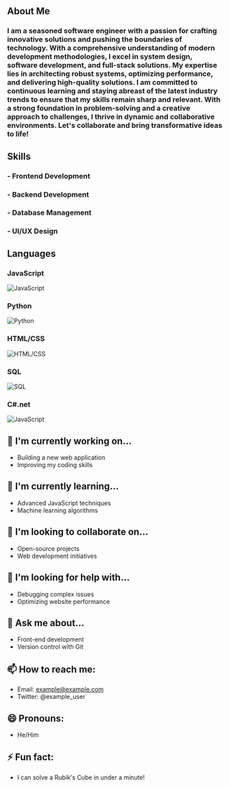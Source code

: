 ## About Me
### I am a seasoned software engineer with a passion for crafting innovative solutions and pushing the boundaries of technology. With a comprehensive understanding of modern development methodologies, I excel in system design, software development, and full-stack solutions. My expertise lies in architecting robust systems, optimizing performance, and delivering high-quality solutions. I am committed to continuous learning and staying abreast of the latest industry trends to ensure that my skills remain sharp and relevant. With a strong foundation in problem-solving and a creative approach to challenges, I thrive in dynamic and collaborative environments. Let's collaborate and bring transformative ideas to life!

## Skills
### - Frontend Development
### - Backend Development
### - Database Management
### - UI/UX Design

## Languages
### JavaScript
![JavaScript](https://progress-bar.dev/90/?title=Fluency)
### Python
![Python](https://progress-bar.dev/80/?title=Fluency)
### HTML/CSS
![HTML/CSS](https://progress-bar.dev/95/?title=Fluency)
### SQL
![SQL](https://progress-bar.dev/85/?title=Fluency)

### C#.net
![JavaScript](https://progress-bar.dev/90/ffa500/?title=Fluency)


## 🔭 I'm currently working on...
- Building a new web application
- Improving my coding skills

## 🌱 I'm currently learning...
- Advanced JavaScript techniques
- Machine learning algorithms

## 👯 I'm looking to collaborate on...
- Open-source projects
- Web development initiatives

## 🤔 I'm looking for help with...
- Debugging complex issues
- Optimizing website performance

## 💬 Ask me about...
- Front-end development
- Version control with Git

## 📫 How to reach me:
- Email: example@example.com
- Twitter: @example_user

## 😄 Pronouns:
- He/Him

## ⚡ Fun fact:
- I can solve a Rubik's Cube in under a minute!
